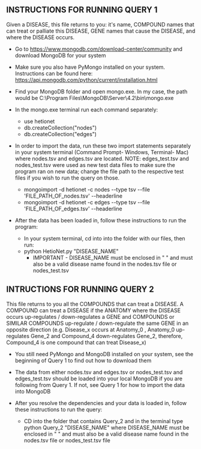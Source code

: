 **INSTRUCTIONS FOR RUNNING QUERY 1**
----------------------------------

Given a DISEASE, this file returns to you: it's name, COMPOUND names that can treat or palliate this DISEASE, GENE names that cause the DISEASE, and where the DISEASE occurs.

- Go to https://www.mongodb.com/download-center/community and download MongoDB for your system
- Make sure you also have PyMongo installed on your system. Instructions can be found here: https://api.mongodb.com/python/current/installation.html

- Find your MongoDB folder and open mongo.exe. In my case, the path would be C:\Program Files\MongoDB\Server\4.2\bin\mongo.exe
- In the mongo.exe terminal run each command separately:
	- use hetionet 
	- db.createCollection("nodes")
	- db.createCollection("edges")

- In order to import the data, run these two import statements separately in your system terminal (Command Prompt- Windows, Terminal- Mac) where nodes.tsv and edges.tsv are located. NOTE: edges_test.tsv and nodes_test.tsv were used as new test data files to make sure the program ran on new data; change the file path to the respective test files if you wish to run the query on those.
	- mongoimport -d hetionet -c nodes --type tsv --file 'FILE_PATH_OF_nodes.tsv' --headerline
	- mongoimport -d hetionet -c edges --type tsv --file 'FILE_PATH_OF_edges.tsv' --headerline 

- After the data has been loaded in, follow these instructions to run the program:
	- In your system terminal, cd into into the folder with our files, then run:
	- python HetioNet.py "DISEASE_NAME" 
		- IMPORTANT - DISEASE_NAME must be enclosed in " " and must also be a valid disease name found in the nodes.tsv file or nodes_test.tsv

**INTRUCTIONS FOR RUNNING QUERY 2**
---------------------------------

This file returns to you all the COMPOUNDS that can treat a DISEASE. A COMPOUND can treat a DISEASE if the ANATOMY where the DISEASE occurs up-regulates / down-regulates a GENE and COMPOUNDS or SIMILAR COMPOUNDS up-regulate / down-regulate the same GENE in an opposite direction (e.g. Disease_x occurs at Anatomy_0 , Anatomy_0 up-regulates Gene_2 and Compound_4 down-regulates Gene_2, therefore, Compound_4 is one compound that can treat Disease_x)

- You still need PyMongo and MongoDB installed on your system, see the beginning of Query 1 to find out how to download them
- The data from either nodes.tsv and edges.tsv or nodes_test.tsv and edges_test.tsv should be loaded into your local MongoDB if you are following from Query 1. If not, see Query 1 for how to import the data into MongoDB

- After you resolve the dependencies and your data is loaded in, follow these instructions to run the query:
	- CD into the folder that contains Query_2 and in the terminal type python Query_2 "DISEASE_NAME" where DISEASE_NAME must be enclosed in " " and must also be a valid disease name found in the nodes.tsv file or nodes_test.tsv file 
